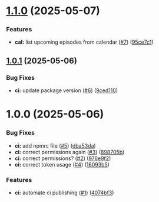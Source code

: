 # [1.1.0](https://github.com/jbydeley/sonarr-mcp/compare/v1.0.1...v1.1.0) (2025-05-07)


### Features

* **cal:** list upcoming episodes from calendar ([#7](https://github.com/jbydeley/sonarr-mcp/issues/7)) ([95ce7c1](https://github.com/jbydeley/sonarr-mcp/commit/95ce7c15f23485deffe3ea98d0cec6a0183613f2))

## [1.0.1](https://github.com/jbydeley/sonarr-mcp/compare/v1.0.0...v1.0.1) (2025-05-06)


### Bug Fixes

* **ci:** update package version ([#6](https://github.com/jbydeley/sonarr-mcp/issues/6)) ([9ced110](https://github.com/jbydeley/sonarr-mcp/commit/9ced110fae3d3c5d18fb1ebf3ed81997feb96c30))

# 1.0.0 (2025-05-06)


### Bug Fixes

* **ci:** add npmrc file ([#5](https://github.com/jbydeley/sonarr-mcp/issues/5)) ([dba53da](https://github.com/jbydeley/sonarr-mcp/commit/dba53da88db06cfd9cf8eb8957df8d5bc850d4f3))
* **ci:** correct permissions again ([#3](https://github.com/jbydeley/sonarr-mcp/issues/3)) ([898705b](https://github.com/jbydeley/sonarr-mcp/commit/898705bc89f97c91486f127288f8894ad9be1af1))
* **ci:** correct permissions? ([#2](https://github.com/jbydeley/sonarr-mcp/issues/2)) ([976e9f2](https://github.com/jbydeley/sonarr-mcp/commit/976e9f2a8b7654d4df3a608fa89a72600eef1139))
* **ci:** correct token usage ([#4](https://github.com/jbydeley/sonarr-mcp/issues/4)) ([16093b5](https://github.com/jbydeley/sonarr-mcp/commit/16093b54b35564000a3ee980b30ab230280ac4d5))


### Features

* **ci:** automate ci publishing ([#1](https://github.com/jbydeley/sonarr-mcp/issues/1)) ([4074bf3](https://github.com/jbydeley/sonarr-mcp/commit/4074bf37c2a978a706c40609d5946fb1c33ffa59))
